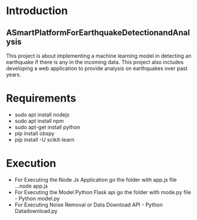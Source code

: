 # Introduction
## ASmartPlatformForEarthquakeDetectionandAnalysis
This project is about implementing a machine learning model in detecting an earthquake if there is any in the incoming data. This project also includes developing a web application to provide analysis on earthquakes over past years. 

# Requirements
* sudo apt install nodejs
* sudo apt install npm
* sudo apt-get install python
* pip install obspy
* pip install -U scikit-learn

# Execution
* For Executing the Node Js Application go the folder with app.js file
      ...node app.js
* For Executing the Model Python Flask api go the folder with mode.py file
      - Python model.py
* For Executing Noise Removal or Data Download API
      - Python Datadownload.py     
